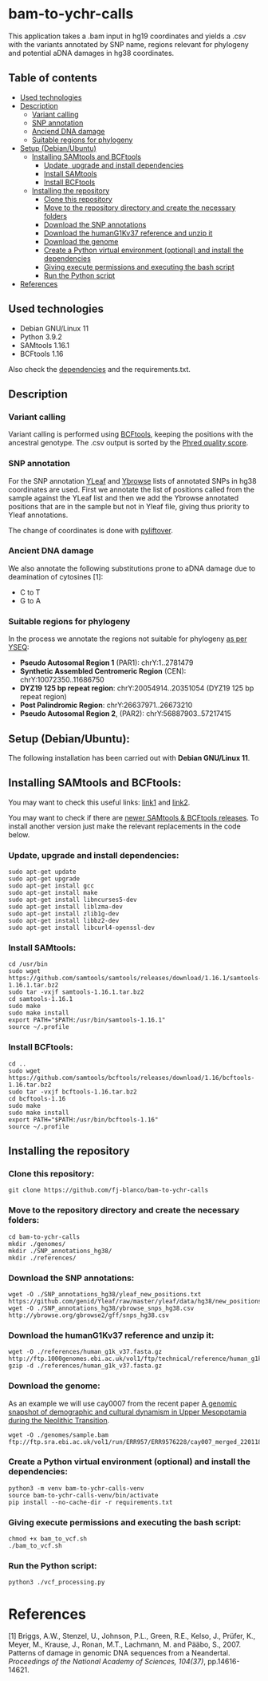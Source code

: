
# bam-to-ychr-calls

This application takes a .bam input in hg19 coordinates and yields a .csv with the variants annotated by SNP name, regions relevant for phylogeny and potential aDNA damages in hg38 coordinates.

## Table of contents
* [Used technologies](#requirements)
* [Description](#description)
  * [Variant calling](#variant-calling)
  * [SNP annotation](#snp-annotation)
  * [Anciend DNA damage](#ancient-dna-damage)
  * [Suitable regions for phylogeny](#suitable-regions-for-phylogeny)
* [Setup (Debian/Ubuntu)](#setup-debianubuntu)
   * [Installing SAMtools and BCFtools](#installing-samtools-and-bcftools)
      * [Update, upgrade and install dependencies](#update-upgrade-and-install-dependencies)
      * [Install SAMtools](#install-samtools)
      * [Install BCFtools](#install-bcftools)
    * [Installing the repository](#installing-the-repository)
       * [Clone this repository](#clone-this-repository)
       * [Move to the repository directory and create the necessary folders](#move-to-the-repository-directory-and-create-the-necessary-folders)
       * [Download the SNP annotations](#download-the-snp-annotations)
       * [Download the humanG1Kv37 reference and unzip it](#download-the-humang1kv37-reference-and-unzip-it)
       * [Download the genome](#download-the-genome)
       * [Create a Python virtual environment (optional) and install the dependencies](#create-a-python-virtual-environment-optional-and-install-the-dependencies)
       * [Giving execute permissions and executing the bash script](#giving-execute-permissions-and-executing-the-bash-script)
       * [Run the Python script](#run-the-python-script)
* [References](#references)

## Used technologies

- Debian GNU/Linux 11 
- Python 3.9.2 
- SAMtools 1.16.1
- BCFtools 1.16

Also check the [dependencies](#update-upgrade-and-install-dependencies) and the requirements.txt.
## Description
### Variant calling

Variant calling is performed using [BCFtools](https://samtools.github.io/bcftools/), keeping the positions with the ancestral genotype. The .csv output is sorted by the [Phred quality score](https://gatk.broadinstitute.org/hc/en-us/articles/360035531872-Phred-scaled-quality-scores).

### SNP annotation

For the SNP annotation [YLeaf](https://github.com/genid/Yleaf) and [Ybrowse](http://ybrowse.org/gbrowse2/gff/) lists of annotated SNPs in hg38 coordinates are used. First we annotate the list of positions called from the sample against the YLeaf list and then we add the Ybrowse annotated positions that are in the sample but not in Yleaf file, giving thus priority to Yleaf annotations.

 The change of coordinates is done with [pyliftover](https://pypi.org/project/pyliftover/).

### Ancient DNA damage

We also annotate the following substitutions prone to aDNA damage due to deamination of cytosines [1]:
- C to T
- G to A

### Suitable regions for phylogeny

In the process we annotate the regions not suitable for phylogeny [as per YSEQ](https://www.yseq.net/product_info.php?products_id=108&osCsid=a46df681c44538157cf8939e4aeef532):

- **Pseudo Autosomal Region 1** (PAR1): chrY:1..2781479
- **Synthetic Assembled Centromeric Region** (CEN): chrY:10072350..11686750
- **DYZ19 125 bp repeat region**: chrY:20054914..20351054 (DYZ19 125 bp repeat region)
- **Post Palindromic Region**: chrY:26637971..26673210 
- **Pseudo Autosomal Region 2**, (PAR2): chrY:56887903..57217415


## Setup (Debian/Ubuntu):

The following installation has been carried out with **Debian GNU/Linux 11**.

## Installing SAMtools and BCFtools:
You may want to check this useful links: [link1](https://www.biostars.org/p/328831/) and [link2](https://www.biostars.org/p/328831/).

You may want to check if there are [newer SAMtools & BCFtools releases](https://www.htslib.org/download/). To install another version just make the relevant replacements in the code below.

### Update, upgrade and install dependencies:
```
sudo apt-get update
sudo apt-get upgrade
sudo apt-get install gcc
sudo apt-get install make
sudo apt-get install libncurses5-dev
sudo apt-get install liblzma-dev
sudo apt-get install zlib1g-dev
sudo apt-get install libbz2-dev
sudo apt-get install libcurl4-openssl-dev
```
### Install SAMtools:

```
cd /usr/bin
sudo wget https://github.com/samtools/samtools/releases/download/1.16.1/samtools-1.16.1.tar.bz2
sudo tar -vxjf samtools-1.16.1.tar.bz2
cd samtools-1.16.1
sudo make
sudo make install
export PATH="$PATH:/usr/bin/samtools-1.16.1"
source ~/.profile
```
### Install BCFtools:

```
cd ..
sudo wget https://github.com/samtools/bcftools/releases/download/1.16/bcftools-1.16.tar.bz2
sudo tar -vxjf bcftools-1.16.tar.bz2
cd bcftools-1.16
sudo make
sudo make install
export PATH="$PATH:/usr/bin/bcftools-1.16"
source ~/.profile
```

## Installing the repository
### Clone this repository:
```
git clone https://github.com/fj-blanco/bam-to-ychr-calls
```

### Move to the repository directory and create the necessary folders:
```
cd bam-to-ychr-calls
mkdir ./genomes/
mkdir ./SNP_annotations_hg38/
mkdir ./references/
```

### Download the SNP annotations:
```
wget -O ./SNP_annotations_hg38/yleaf_new_positions.txt https://github.com/genid/Yleaf/raw/master/yleaf/data/hg38/new_positions.txt
wget -O ./SNP_annotations_hg38/ybrowse_snps_hg38.csv http://ybrowse.org/gbrowse2/gff/snps_hg38.csv
```
### Download the humanG1Kv37 reference and unzip it:
```
wget -O ./references/human_g1k_v37.fasta.gz http://ftp.1000genomes.ebi.ac.uk/vol1/ftp/technical/reference/human_g1k_v37.fasta.gz
gzip -d ./references/human_g1k_v37.fasta.gz
```

### Download the genome:
As an example we will use cay0007 from the recent paper [A genomic snapshot of demographic and cultural dynamism in Upper Mesopotamia during the Neolithic Transition](https://www.science.org/doi/10.1126/sciadv.abo3609).
```
wget -O ./genomes/sample.bam ftp://ftp.sra.ebi.ac.uk/vol1/run/ERR957/ERR9576228/cay007_merged_220118.hs37d5.cons.90perc.bam
```

### Create a Python virtual environment (optional) and install the dependencies:
```console
python3 -m venv bam-to-ychr-calls-venv
source bam-to-ychr-calls-venv/bin/activate
pip install --no-cache-dir -r requirements.txt
```

### Giving execute permissions and executing the bash script:
```
chmod +x bam_to_vcf.sh
./bam_to_vcf.sh
```
### Run the Python script:
```
python3 ./vcf_processing.py
```

# References
[1] Briggs, A.W., Stenzel, U., Johnson, P.L., Green, R.E., Kelso, J., Prüfer, K., Meyer, M., Krause, J., Ronan, M.T., Lachmann, M. and Pääbo, S., 2007. Patterns of damage in genomic DNA sequences from a Neandertal. *Proceedings of the National Academy of Sciences, 104(37)*, pp.14616-14621.